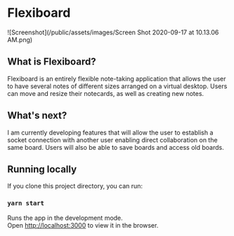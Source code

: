 # Flexiboard
![Screenshot](/public/assets/images/Screen Shot 2020-09-17 at 10.13.06 AM.png)

## What is Flexiboard?

Flexiboard is an entirely flexible note-taking application that allows the user to have several notes of different sizes arranged on a virtual desktop. Users can move and resize their notecards, as well as creating new notes.

## What's next?

I am currently developing features that will allow the user to establish a socket connection with another user enabling direct collaboration on the same board. Users will also be able to save boards and access old boards.

## Running locally

If you clone this project directory, you can run:

### `yarn start`

Runs the app in the development mode.<br />
Open [http://localhost:3000](http://localhost:3000) to view it in the browser.
